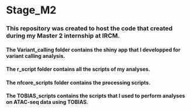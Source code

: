 # Stage_M2

### This repository was created to host the code that created during my Master 2 internship at IRCM.
#### The Variant_calling folder contains the shiny app that I developped for variant calling analysis.
#### The r_script folder contains all the scripts of my analyses.
#### The nfcore_scripts folder contains the processing scripts.
#### The TOBIAS_scripts contains the scripts that I used to perform analyses on ATAC-seq data using TOBIAS.
